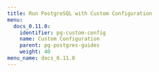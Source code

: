 ```yaml
---
title: Run PostgreSQL with Custom Configuration
menu:
  docs_0.11.0:
    identifier: pg-custom-config
    name: Custom Configuration
    parent: pg-postgres-guides
    weight: 40
menu_name: docs_0.11.0
---
```

